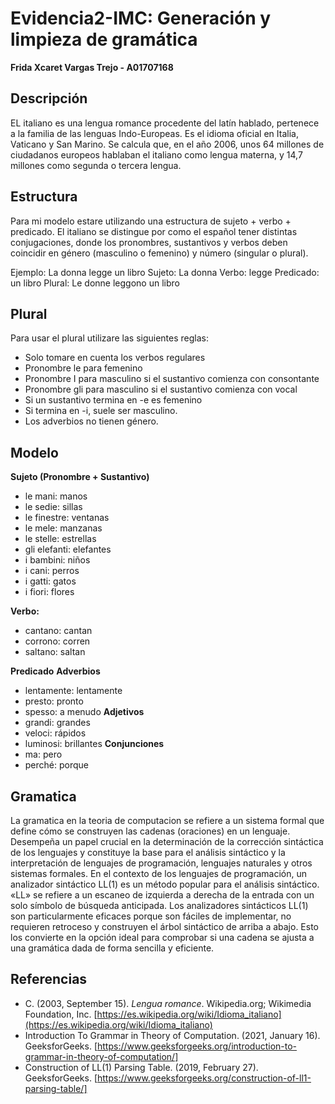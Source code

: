 # Evidencia2-IMC: Generación y limpieza de gramática
**Frida Xcaret Vargas Trejo - A01707168**
## Descripción
EL italiano es una lengua romance procedente del latín hablado, pertenece a la familia de las lenguas Indo-Europeas. Es el idioma oficial en Italia, Vaticano y San Marino. Se calcula que, en el año 2006, unos 64 millones de ciudadanos europeos hablaban el italiano como lengua materna, y 14,7 millones como segunda o tercera lengua. 

## Estructura
Para mi modelo estare utilizando una estructura de sujeto + verbo + predicado. El italiano se distingue por como el español tener distintas conjugaciones, donde los pronombres, sustantivos y verbos deben coincidir en género (masculino o femenino) y número (singular o plural).

Ejemplo: La donna legge un libro 
Sujeto: La donna 
Verbo: legge 
Predicado: un libro
Plural: Le donne leggono un libro 

## Plural 
Para usar el plural utilizare las siguientes reglas:
* Solo tomare en cuenta los verbos regulares 
* Pronombre le para femenino
* Pronombre I para masculino si el sustantivo comienza con consontante 
* Pronombre gli para masculino si el sustantivo comienza con vocal
* Si un sustantivo termina en -e es femenino
* Si termina en -i, suele ser masculino.
* Los adverbios no tienen género.
  
## Modelo 

**Sujeto (Pronombre + Sustantivo)**
* le mani: manos
* le sedie: sillas
* le finestre: ventanas
* le mele: manzanas
* le stelle: estrellas
* gli elefanti: elefantes
* i bambini: niños
* i cani: perros
* i gatti: gatos
* i fiori: flores

**Verbo:**
* cantano: cantan
* corrono: corren
* saltano: saltan

**Predicado**
**Adverbios**
* lentamente: lentamente
* presto: pronto
* spesso: a menudo
**Adjetivos**
* grandi: grandes
* veloci: rápidos
* luminosi: brillantes
**Conjunciones**
* ma: pero
* perché: porque
## Gramatica
La gramatica en la teoria de computacion se refiere a un sistema formal que define cómo se construyen las cadenas (oraciones) en un lenguaje. Desempeña un papel crucial en la determinación de la corrección sintáctica de los lenguajes y constituye la base para el análisis sintáctico y la interpretación de lenguajes de programación, lenguajes naturales y otros sistemas formales. En el contexto de los lenguajes de programación, un analizador sintáctico LL(1) es un método popular para el análisis sintáctico. «LL» se refiere a un escaneo de izquierda a derecha de la entrada con un solo símbolo de búsqueda anticipada. Los analizadores sintácticos LL(1) son particularmente eficaces porque son fáciles de implementar, no requieren retroceso y construyen el árbol sintáctico de arriba a abajo. Esto los convierte en la opción ideal para comprobar si una cadena se ajusta a una gramática dada de forma sencilla y eficiente.

## Referencias
- C. (2003, September 15). *Lengua romance*. Wikipedia.org; Wikimedia Foundation, Inc. [https://es.wikipedia.org/wiki/Idioma_italiano](https://es.wikipedia.org/wiki/Idioma_italiano)
- Introduction To Grammar in Theory of Computation. (2021, January 16). GeeksforGeeks. [https://www.geeksforgeeks.org/introduction-to-grammar-in-theory-of-computation/]
- Construction of LL(1) Parsing Table. (2019, February 27). GeeksforGeeks. [https://www.geeksforgeeks.org/construction-of-ll1-parsing-table/]

